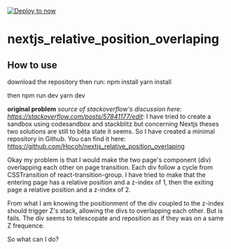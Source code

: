 [![Deploy to now](https://deploy.now.sh/static/button.svg)](https://deploy.now.sh/?repo=https://github.com/zeit/next.js/tree/master/examples/with-react-transition-group)
# nextjs_relative_position_overlaping

## How to use
download the repository
then run:
npm install
yarn install 

then
npm run dev
yarn dev

**original problem** *source of stackoverflow's discussion here: https://stackoverflow.com/posts/57841177/edit*:
I have tried to create a sandbox using codesandbox and stackblitz but concerning Nextjs theses two solutions are still to bêta state it seems. So I have created a minimal repository in Github. You can find it here: https://github.com/Hocoh/nextjs_relative_position_overlaping

Okay my problem is that I would make the two page's component (div) overlapping each other on page transition. Each div follow a cycle from CSSTransition of react-transition-group. I have tried to make that the entering page has a relative position and a z-index of 1, then the exiting page a relative position and a z-index of 2. 

From what I am knowing the positionment of the div coupled to the z-index should trigger Z's stack, allowing the divs to overlapping each other. But is fails. The div seems to telescopate and reposition as if they was on a same Z frequence. 

So what can I do? 
